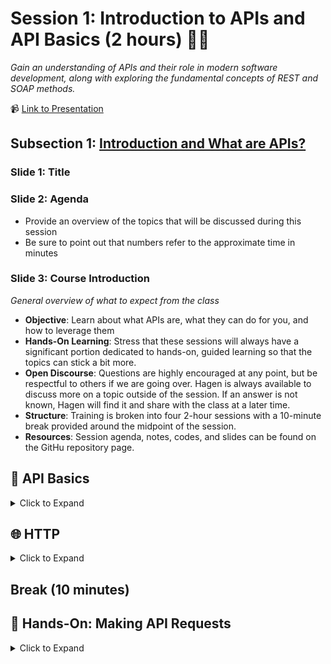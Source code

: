 # Session 1: Introduction to APIs and API Basics (2 hours) 👨‍🏫
_Gain an understanding of APIs and their role in modern software development, along with exploring the fundamental concepts of REST and SOAP methods._

📹 [Link to Presentation](https://www.beautiful.ai/-Nc2hq90RBkzxASYEW83)

## Subsection 1: [Introduction and What are APIs?](https://github.com/rogers-obrien-rad/api-alchemy/blob/main/documents/session1/s1_agenda.md#introduction-and-what-are-apis-10-minutes)

### Slide 1: Title

### Slide 2: Agenda
* Provide an overview of the topics that will be discussed during this session
* Be sure to point out that numbers refer to the approximate time in minutes

### Slide 3: Course Introduction
_General overview of what to expect from the class_
* **Objective**: Learn about what APIs are, what they can do for you, and how to leverage them
* **Hands-On Learning**: Stress that these sessions will always have a significant portion dedicated to hands-on, guided learning so that the topics can stick a bit more.
* **Open Discourse**: Questions are highly encouraged at any point, but be respectful to others if we are going over. Hagen is always available to discuss more on a topic outside of the session. If an answer is not known, Hagen will find it and share with the class at a later time.
* **Structure**: Training is broken into four 2-hour sessions with a 10-minute break provided around the midpoint of the session.
* **Resources**: Session agenda, notes, codes, and slides can be found on the GitHu repository page.

## 👶 API Basics
<details><summary>Click to Expand</summary>
<hr>

### Slide 5: Definition of APIs
_Overview of what an API is with examples_

> An Application Programming Interface is a set of protocols that allows different software applications to communicate, interact, and share data with each other.
* Watch [video](https://www.youtube.com/watch?v=s7wmiS2mSXY)
* Additional examples of APIs
  * **Weather Apps**: Weather apps use APIs to access real-time weather data from external sources. These APIs provide accurate and up-to-date information. By leveraging APIs, weather apps avoid the need to collect and maintain their own weather data.
  * **Social Media**: When you click "Share", an API is invoked, sending the data to the respective social media platform. The platform's API processes the request, posts the content, and provides feedback to the user.
  * **Payment Apps**: When you initiate a payment, the app sends transaction details to the payment gateway's API. The API handles payment authorization, processes the transaction, and returns a response to the app

### Slide 6: Advantages of APIs

#### Efficiency
* **Time savings**: No manual data entry and no manual code development. Simply use the API to pull the data you need.
* **Interoperability**: APIs allow you to interface with the main platform using a variety of applications. You can use almost any popular programming language and there are services that we will use later that make the job even easier. 
* **Scalability**: You aren't storing the data on your device or in your application which allows your application to run faster and you don't have to deal with paying for storage. 

#### Innovation
* **Integrate faster**: You are relying on other people who are likely more experienced software developers to create pathways to the data you want. Once those pathways are created, you can quickly push and/or pull the data you need. You can also leverage their platform to get things like continuous and real-time updates.
* **Integrate more**: You can scale up the amount of information you pull into your application by using APIs from a wide variety of platforms to provide a richer experience.

#### Cost and Flexibility
* **Save costs and resources**: You can focus on the analysis side of things rather than the data gathering. Or you can discover ways to use the API to speed up your process that aren't available on the UI. 
* **Reduced maintenance**: If you created your process to push or pull data, you would personally need to maintain that. If you use APIs, the platform will ensure that these pathways remain stable even if they change how their front- or back-end works. 
* **Choose what you need**: API pathways are generally specific to what functions they can accomplish. Rather than doing bulk actions that could be time-consuming or provide excessive information, you can do exactly what you like. 

### Slide 7: Case Studies

#### [McBroken](https://mcbroken.com/)
_The McBroken app uses the McDonald's API to track the availability of working ice cream machines at various locations in real-time, providing users with up-to-date information on whether they can get frozen treats._
* Software Developer reverse-engineered the McDonald's ordering API to send an order worth $18,752 of McFlurries to every McDonald's in the US
* Based on whether the item can be added to your cart determines if the machine is working or not

#### Pokemon Go
_Pokémon Go is an augmented reality mobile game that uses real-world locations and the camera on players' smartphones to allow them to catch virtual Pokémon in their surroundings._
* Utilizes the Google Maps API to display Pokemon in your environment

#### Procore Permissioning
_Procore is a cloud-based construction management platform that provides tools for project management, collaboration, scheduling, and financial management._
* Procore provides permissions templates that sometimes can only be applied on a per-person basis meaning that.
* If we wanted to specify _everyone's_ permissions for a given project, someone would have to go through each individual and update their permissions.
* We can use the Procore API to do this for us by automating the process. We still have to go one-by-one, but the computer can change someone's permissions in a matter of milliseconds while it might take a user 10 seconds to do the same process (not to mention it would be incredibly boring). 

### Slide 8: API Architecture
_How the rules of an API are setup to ensure smooth communication_

#### REST (Representational State Transfer):
* Modern and simple way for software to communicate over the internet
* Communication is like talking to a waiter: you ask for things (GET), give new things (POST), update (PUT), or remove (DELETE)
* Simple and straightforward
* Uses URLs to represent different resources (like menu items), and you use different actions (HTTP methods) to interact with those resources

#### SOAP (Simple Object Access Protocol):
* Like sending a package with instructions and details
* More structured and formal than REST
* Often used in big businesses
* Communication is more like writing a letter: you need to follow specific rules
* Can use different delivery methods (transport protocols) like HTTP, SMTP (email), etc.
* Has a fixed structure (XML) for messages, making sure everyone understands the message format

### Slide 9: SOAP Overview
* **Principle**: Uses more formal rules, like sending a detailed package with instructions.
* **Use Cases**: Suited for complex applications, often used in big businesses and industries where strict communication is needed.
* **Advantages**: Structured and secure. Provides strict standards for messaging and security, suitable for enterprise scenarios.
* **Disadvantages**: Heavier and more complex compared to REST. May not be suitable for lightweight applications.

### Slide 10: REST Overview
* **Principle**: Uses simple rules to communicate over the internet, like talking to a waiter to order food.
* **Use Cases**: Best for simpler applications like mobile apps and websites, where quick communication is important.
* **Advantages**: Easy to understand, lightweight, and flexible. Works well for microservices and modern web applications.
* **Disadvantages**: Less structured than SOAP, not ideal for complex enterprise-level applications.

### Slide 11: Process Overview
_General process when invoking an API_
**Client-Server Architecture**: The API process relies on a client-server model where the client makes requests and the server processes and responds.

1. **Request**:
   * Initiating Point: The client sends a request using an HTTP method
   * Contains Data: In some cases, the request carries data (like user credentials, or the specifics of the data being requested)
2. **Server**:
   * Processing Center: The server processes the request, interacts with a databases or other necessary component, and creates an appropriate response
   * May Involve Logic: Depending on the request, the server might execute certain logic or computations before formulating a response
4. **Response**:
   * Feedback Mechanism: After processing, the server sends back a response which might contain data, confirmation of a successful operation, or an error message
   * Formats: Responses can come in various formats, commonly JSON or XML, which the client software can then interpret and display or use as needed
5. **HTTP**:
   * Standard Protocol: HTTP is the foundation of data communication for the World Wide Web, used here to transfer requests and responses
   * Status Codes: HTTP responses contain status codes that indicate the result of the request
6. **Cycle Continues**: Depending on the application and user actions, this process can happen repeatedly, ensuring real-time interaction and data retrieval

### 🔑 Key Points (Slide 12)
_Summary from the API Basics section_

1. **APIs Enhance Software Communication**: Application Programming Interfaces (APIs) enable different software applications to interact and share data seamlessly, from weather updates to payment authorizations.
2. **APIs Drive Efficiency and Innovation**: They offer time savings, scalability, and swift integration capabilities, letting developers focus more on innovation and less on maintenance.
3. **Real-world API Applications**: Apps like McBroken and Pokémon Go utilize APIs for real-time data and augmented reality, while platforms like Procore automate repetitive tasks.
4. **API Architectures Vary in Complexity**: While REST offers a simpler, more modern communication method akin to ordering food, SOAP provides a structured approach resembling a detailed package with instructions.
5. **API Communication Process**: The typical API process involves a client sending a request to a server, which then processes the request and returns an appropriate response to the client. This interaction ensures timely and accurate data exchange between systems.

<hr>
</details>

## 🌐 HTTP
<details><summary>Click to Expand</summary>
<hr>

### Slide 14: HTTP Structure

#### Start Line
_First line of the request/response_

For requests, the start line is called the "Request Line" and includes:
* HTTP method
* URL of the resource being requested
* Parameters
* version of the HTTP protocol being used

For responses, the start line is called the "Status Line" and includes:
* three-digit status code
* text description of status
* version of the HTTP protocol being used

#### Headers
_Additional lines that include important, standardized information for the HTTP request/response_

You can find available Header options [here](https://en.wikipedia.org/wiki/List_of_HTTP_header_fields), but some of the more common ones include:
* **Authorization**: credentials
* **Content-Type**: media type for the body of the request/response
* **Host**: domain name of the server i.e. google.com

#### Blank Line
_Tells the program that the previous values were for the header while the following are for the body_

#### Body
_Optional component that carries additional data sent with the request/response, such as form data or request payload._

For requests, the body is often formatted in:
* JSON
* XML

For responses, the body is often formatted in:
* JSON
* XML
* HTML

### ❔ What are some HTTP Request Methods?

### Slide 16: HTTP Methods
_The data manipulation methods used by APIs_

There are [9 HTTP methods in HTTP v1.1](https://developer.mozilla.org/en-US/docs/Web/HTTP/Methods), but there are four/five ones that are commonly used:
* **POST**: Used to send data to the server, for example, customer information, file upload, etc.
* **GET**: Used to retrieve information from the given server using a given URI. Requests using GET should only retrieve data and should have no other effect on the data.
* **PUT**: Replaces all current representations of the target resource with the uploaded content.
* **PATCH**: Applies partial modifications to a resource.
* **DELETE**: Removes the specified resource.

### ❔ What are some HTTP Response Status Codes?

### Slide 18: Response Status Codes
_Basic breakdown of the status codes you might see when making API calls_

#### 100s - Informational
An informational response indicates that the request was received and understood. It is issued on a provisional basis while request processing continues. It alerts the client to wait for a final response.

#### 200s - Success
These status codes indicates the action requested by the client was received, understood, and accepted. Common success status codes include (but are not limited to):
* **200 OK**: Standard response for successful HTTP requests. The actual response will depend on the request method used.
* **201 Created**: The request has been fulfilled, resulting in the creation of a new resource.

#### 300s - Additional Steps
This class of status code indicates the client must take additional action to complete the request. Many of these status codes are used in URL redirection.

#### 400s - Client-side Error
This class of status code is intended for situations in which the error seems to have been caused by the client. Some common 400 status codes are:
* **400 Bad Request**: The server cannot or will not process the request due to an apparent client error (bad request syntax, size too large, invalid request message framing, or deceptive request routing)
* **401 Unauthorized**: For use when authentication is required and has failed or has not yet been provided
* **403 Forbidden**: The request contained valid data and was understood by the server, but the server is refusing action. This may be due to the user not having the necessary permissions for a resource or needing an account of some sort, or attempting a prohibited action.
* **404 Not Found**: The requested resource could not be found but may be available in the future. Subsequent requests by the client are permissible.

#### 500s - Server-side Error
Response status codes beginning with the digit "5" indicate cases in which the server is aware that it has encountered an error or is otherwise incapable of performing the request.

### Slide 19: POST Request 
```http
POST /api/users HTTP/1.1
Host: example.com
Content-Type: application/json

{
    "username": "newuser",
    "email": "newuser@example.com",
    "password": "securepassword"
}
```

Identify the key components:
1. Request Line
   * Method: `POST`
   * URL: `/api/users`
   * HTTP Version: `HTTP/1.1`
2. Headers
   * Header 1: `Host: example.com`
   * Header 2: `Content-Type: application/json`
3. Blank Line
4. Body
   * JSON Form:
   ```json
   {
       "username": "newuser",
       "email": "newuser@example.com",
       "password": "securepassword"
   }
   ```

### Slide 20: POST Response
```http
HTTP/1.1 201 Created
Content-Type: application/json

{
    "id": 123,
    "username": "newuser",
    "email": "newuser@example.com"
}
```

Identify the key components:
1. Status Line
   * HTTP Version: `HTTP/1.1`
   * Status Code: `201`
   * Status Text: `Created`
2. Headers
   * Header 1: `Content-Type: application/json`
3. Blank Line
4. Body
   * JSON Form:
   ```
   {
       "id": 123,
       "username": "newuser",
       "email": "newuser@example.com"
   }
   ```

### Slide 21: GET Request
```http
GET /api/users?username=newuser HTTP/1.1
Host: example.com
```

Identify the key components:
1. Request Line
   * Method: `GET`
   * URL: `/api/users`
   * Query Parameters: `?username=newuser`
   * HTTP Version: `HTTP/1.1`
2. Headers
   * Header 1: `Host: example.com`

❗ **Important**: We cannot include a body in a GET request so if we need to specify additional information, we do so through the use of query parameters included in the URL.

### Slide 22: GET Response
```http
HTTP/1.1 200 OK
Content-Type: application/json

{
    "id": 123,
    "username": "newuser",
    "email": "newuser@example.com",
    "bio": "User's biography"
}
```

Identify the key components:
1. Status Line
   * HTTP Version: `HTTP/1.1`
   * Status Code: `200`
   * Status Text: `OK`
2. Headers
   * Header 1: `Content-Type: application/json`
3. Blank Line
4. Body
   * JSON Form:
   ```
   {
       "id": 123,
       "username": "newuser",
       "email": "newuser@example.com",
       "bio": "User's biography"
   }
   ```

### Slide 23: PATCH Request
```http
PATCH /api/users/123 HTTP/1.1
Host: example.com
Content-Type: application/json

{
    "bio": "Updated bio"
}
```

Identify the key components:
1. Request Line
   * Method: `PATCH`
   * URL: `/api/users/123`
   * HTTP Version: `HTTP/1.1`
2. Headers
   * Header 1: `Host: example.com`
   * Header 2: `Content-Type: application/json`
3. Blank Line
4. Body
   * JSON Form:
   ```json
   {
       "bio": "Updated bio"
   }
   ```

### Slide 24: PATCH Response
```http
HTTP/1.1 200 OK
Content-Type: application/json

{
    "id": 123,
    "username": "existinguser",
    "email": "existinguser@example.com",
    "bio": "Updated bio"
}
```

Identify the key components:
1. Status Line
   * HTTP Version: `HTTP/1.1`
   * Status Code: `200`
   * Status Text: `OK`
2. Headers
   * Header 1: `Content-Type: application/json`
3. Blank Line
4. Body
   * JSON Form:
   ```
   {
       "id": 123,
       "username": "existinguser",
       "email": "existinguser@example.com",
       "bio": "Updated bio"
   }
   ```

### Slide 25: DELETE Request
```http
DELETE /api/users/123 HTTP/1.1
Host: example.com
```

Identify the key components:
1. Request Line
   * Method: `DELETE`
   * URL: `/api/users/123`
   * HTTP Version: `HTTP/1.1`
2. Headers
   * Header 1: `Host: example.com`

❗ **Important**: As with GET requests, we cannot include a body for DELETE requests.

### Slide 26: DELETE Response
```http
HTTP/1.1 204 No Content
```

Identify the key components:
1. Status Line
   * HTTP Version: `HTTP/1.1`
   * Status Code: `204`
   * Status Text: `No Content`

### 🔑 Key Points (Slide 27)
_Summary from the HTTP section_

1. **HTTP Structure**:
   * Start Line: Contains the HTTP method, URL, parameters, and protocol version for requests, and status code, description, and protocol version for responses.
   * Headers: Provide additional standardized information, such as Authorization, Content-Type, and Host.
   * Blank Line: Differentiates headers from the body.
   * Body: Carries additional data, commonly formatted in JSON, XML, or HTML.
2. **HTTP Methods**: There are many, but the primary ones you will likely deal with are:
   * POST: Sends data to the server.
   * GET: Retrieves information using a URI.
   * PUT: Replaces all representations of the target resource.
   * PATCH: Partially modifies a resource.
   * DELETE: Removes the specified resource.
3. **Response Status Codes**: Look out pimrarily for the 200s 🥰 or the 400s 🤬
   * 100s: Informational responses.
   * 200s: Indicate success, e.g., 200 OK, 201 Created.
   * 300s: Additional steps, often related to URL redirection.
   * 400s: Client-side errors, e.g., 400 Bad Request, 401 Unauthorized.
   * 500s: Server-side errors.
5. **Notable Pointers**:
   * Bodies are not included in GET and DELETE requests.
   * Additional information for GET requests is passed using query parameters in the URL.
  
<hr>
</details>
   
## Break (10 minutes)

## 👐 Hands-On: Making API Requests
<details><summary>Click to Expand</summary>
<hr>

### Slide 29: Hands-On Agenda
During the Hands-On session, we will be:
1. Creating a Postman Account
2. Getting an Overview of the Postman Platform
3. Making API Requests!

### Slide 30: Creating Postman Account
Use the links below to find more information:
* For RO: [Playbook](https://app.getguru.com/folders/izbexgGT/Postman-API-Testing?activeCard=99221a09-3806-4a0b-b0a2-9e30567f67a4)
* For Others: [GitHub](https://github.com/rogers-obrien-rad/api-alchemy/blob/main/documents/postman/1_creating_postman_account.md)

### Slide 31: Workspaces and Concepts
Use the links below to find more information:
* For RO: [Playbook](https://app.getguru.com/folders/izbexgGT/Postman-API-Testing?activeCard=c0aa636f-1ff2-476b-997a-6eda96effd20)
* For Others: [GitHub](https://github.com/rogers-obrien-rad/api-alchemy/blob/main/documents/postman/2_workspaces_and_concepts.md)

### Slide 32: Collections
Use the links below to find more information:
* For RO: [Playbook](https://app.getguru.com/folders/izbexgGT/Postman-API-Testing?activeCard=4a19a091-0f81-4909-a2f8-11fbde1dbceb)
* For Others: [GitHub](https://github.com/rogers-obrien-rad/api-alchemy/blob/main/documents/postman/3_collections.md)

### Slide 33: GET Requests
Use the links below to find more information:
* For RO: [Playbook](https://app.getguru.com/folders/izbexgGT/Postman-API-Testing?activeCard=17d7e709-65a7-42fd-88f1-9d891d0bb6fd)
* For Others: [GitHub](https://github.com/rogers-obrien-rad/api-alchemy/blob/main/documents/postman/4_get_requests.md)

### Slide 34: POST request
Use the links below to find more information:
* For RO: [Playbook](https://app.getguru.com/folders/izbexgGT/Postman-API-Testing?activeCard=d6cb12f6-b44e-4ad2-9590-5529789cda40)
* For Others: [GitHub](https://github.com/rogers-obrien-rad/api-alchemy/blob/main/documents/postman/5_post_requests.md)

### Slide 35: PATCH request
Use the links below to find more information:
* For RO: [Playbook](https://app.getguru.com/folders/izbexgGT/Postman-API-Testing?activeCard=40648793-de3e-494b-8fa6-061aa404b28b)
* For Others: [GitHub](https://github.com/rogers-obrien-rad/api-alchemy/blob/main/documents/postman/6_patch_requests.md)

### Slide 36: DELETE request
Use the links below to find more information:
* For RO: [Playbook](https://app.getguru.com/folders/izbexgGT/Postman-API-Testing?activeCard=a4f21920-a467-4844-b4b6-0a179134ce0e)
* For Others: [GitHub](https://github.com/rogers-obrien-rad/api-alchemy/blob/main/documents/postman/7_delete_requests.md)

<hr>
</details>
